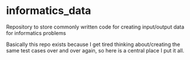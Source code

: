 # informatics_data
Repository to store commonly written code for creating input/output data for informatics problems

Basically this repo exists because I get tired thinking about/creating the same test cases over and over again, so here is a central place I put
it all.
